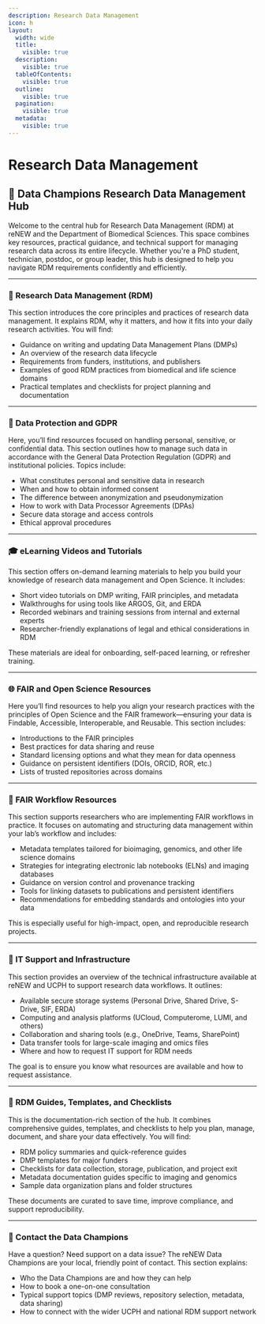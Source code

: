 ```yaml
---
description: Research Data Management
icon: h
layout:
  width: wide
  title:
    visible: true
  description:
    visible: true
  tableOfContents:
    visible: true
  outline:
    visible: true
  pagination:
    visible: true
  metadata:
    visible: true
---
```


# Research Data Management

## 🔬 **Data Champions Research Data Management Hub**

Welcome to the central hub for Research Data Management (RDM) at reNEW and the Department of Biomedical Sciences. This space combines key resources, practical guidance, and technical support for managing research data across its entire lifecycle. Whether you're a PhD student, technician, postdoc, or group leader, this hub is designed to help you navigate RDM requirements confidently and efficiently.

***

### 📁 Research Data Management (RDM)

This section introduces the core principles and practices of research data management. It explains RDM, why it matters, and how it fits into your daily research activities. You will find:

* Guidance on writing and updating Data Management Plans (DMPs)
* An overview of the research data lifecycle
* Requirements from funders, institutions, and publishers
* Examples of good RDM practices from biomedical and life science domains
* Practical templates and checklists for project planning and documentation

***

### 🔐 Data Protection and GDPR

Here, you’ll find resources focused on handling personal, sensitive, or confidential data. This section outlines how to manage such data in accordance with the General Data Protection Regulation (GDPR) and institutional policies. Topics include:

* What constitutes personal and sensitive data in research
* When and how to obtain informed consent
* The difference between anonymization and pseudonymization
* How to work with Data Processor Agreements (DPAs)
* Secure data storage and access controls
* Ethical approval procedures

***

### 🎓 eLearning Videos and Tutorials

This section offers on-demand learning materials to help you build your knowledge of research data management and Open Science. It includes:

* Short video tutorials on DMP writing, FAIR principles, and metadata
* Walkthroughs for using tools like ARGOS, Git, and ERDA
* Recorded webinars and training sessions from internal and external experts
* Researcher-friendly explanations of legal and ethical considerations in RDM

These materials are ideal for onboarding, self-paced learning, or refresher training.

***

### 🌐 FAIR and Open Science Resources

Here you’ll find resources to help you align your research practices with the principles of Open Science and the FAIR framework—ensuring your data is Findable, Accessible, Interoperable, and Reusable. This section includes:

* Introductions to the FAIR principles
* Best practices for data sharing and reuse
* Standard licensing options and what they mean for data openness
* Guidance on persistent identifiers (DOIs, ORCID, ROR, etc.)
* Lists of trusted repositories across domains

***

### 🔄 FAIR Workflow Resources

This section supports researchers who are implementing FAIR workflows in practice. It focuses on automating and structuring data management within your lab’s workflow and includes:

* Metadata templates tailored for bioimaging, genomics, and other life science domains
* Strategies for integrating electronic lab notebooks (ELNs) and imaging databases
* Guidance on version control and provenance tracking
* Tools for linking datasets to publications and persistent identifiers
* Recommendations for embedding standards and ontologies into your data

This is especially useful for high-impact, open, and reproducible research projects.

***

### 🧰 IT Support and Infrastructure

This section provides an overview of the technical infrastructure available at reNEW and UCPH to support research data workflows. It outlines:

* Available secure storage systems (Personal Drive, Shared Drive, S-Drive, SIF, ERDA)
* Computing and analysis platforms (UCloud, Computerome, LUMI, and others)
* Collaboration and sharing tools (e.g., OneDrive, Teams, SharePoint)
* Data transfer tools for large-scale imaging and omics files
* Where and how to request IT support for RDM needs

The goal is to ensure you know what resources are available and how to request assistance.

***

### 📘 RDM Guides, Templates, and Checklists

This is the documentation-rich section of the hub. It combines comprehensive guides, templates, and checklists to help you plan, manage, document, and share your data effectively. You will find:

* RDM policy summaries and quick-reference guides
* DMP templates for major funders
* Checklists for data collection, storage, publication, and project exit
* Metadata documentation guides specific to imaging and genomics
* Sample data organization plans and folder structures

These documents are curated to save time, improve compliance, and support reproducibility.

***

### 💬 Contact the Data Champions

Have a question? Need support on a data issue? The reNEW Data Champions are your local, friendly point of contact. This section explains:

* Who the Data Champions are and how they can help
* How to book a one-on-one consultation
* Typical support topics (DMP reviews, repository selection, metadata, data sharing)
* How to connect with the wider UCPH and national RDM support network

